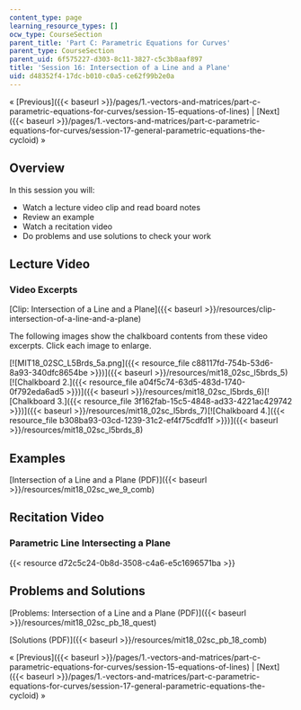 ```yaml
---
content_type: page
learning_resource_types: []
ocw_type: CourseSection
parent_title: 'Part C: Parametric Equations for Curves'
parent_type: CourseSection
parent_uid: 6f575227-d303-8c11-3827-c5c3b8aaf897
title: 'Session 16: Intersection of a Line and a Plane'
uid: d48352f4-17dc-b010-c0a5-ce62f99b2e0a
---
```


« [Previous]({{< baseurl >}}/pages/1.-vectors-and-matrices/part-c-parametric-equations-for-curves/session-15-equations-of-lines) | [Next]({{< baseurl >}}/pages/1.-vectors-and-matrices/part-c-parametric-equations-for-curves/session-17-general-parametric-equations-the-cycloid) »

Overview
--------

In this session you will:

*   Watch a lecture video clip and read board notes
*   Review an example
*   Watch a recitation video
*   Do problems and use solutions to check your work

Lecture Video
-------------

### Video Excerpts

[Clip: Intersection of a Line and a Plane]({{< baseurl >}}/resources/clip-intersection-of-a-line-and-a-plane)

The following images show the chalkboard contents from these video excerpts. Click each image to enlarge.

[![MIT18_02SC_L5Brds_5a.png]({{< resource_file c88117fd-754b-53d6-8a93-340dfc8654be >}})]({{< baseurl >}}/resources/mit18_02sc_l5brds_5)[![Chalkboard 2.]({{< resource_file a04f5c74-63d5-483d-1740-0f792eda6ad5 >}})]({{< baseurl >}}/resources/mit18_02sc_l5brds_6)[![Chalkboard 3.]({{< resource_file 3f162fab-15c5-4848-ad33-4221ac429742 >}})]({{< baseurl >}}/resources/mit18_02sc_l5brds_7)[![Chalkboard 4.]({{< resource_file b308ba93-03cd-1239-31c2-ef4f75cdfd1f >}})]({{< baseurl >}}/resources/mit18_02sc_l5brds_8)

Examples
--------

[Intersection of a Line and a Plane (PDF)]({{< baseurl >}}/resources/mit18_02sc_we_9_comb)

Recitation Video
----------------

### Parametric Line Intersecting a Plane

{{< resource d72c5c24-0b8d-3508-c4a6-e5c1696571ba >}}

Problems and Solutions
----------------------

[Problems: Intersection of a Line and a Plane (PDF)]({{< baseurl >}}/resources/mit18_02sc_pb_18_quest)

[Solutions (PDF)]({{< baseurl >}}/resources/mit18_02sc_pb_18_comb)

« [Previous]({{< baseurl >}}/pages/1.-vectors-and-matrices/part-c-parametric-equations-for-curves/session-15-equations-of-lines) | [Next]({{< baseurl >}}/pages/1.-vectors-and-matrices/part-c-parametric-equations-for-curves/session-17-general-parametric-equations-the-cycloid) »